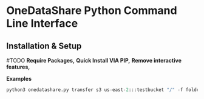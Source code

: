 OneDataShare Python Command Line Interface
==========

Installation & Setup
-------
#TODO
**Require Packages,**
**Quick Install VIA PIP,**
**Remove interactive features,**

**Examples**
```python
python3 onedatashare.py transfer s3 us-east-2:::testbucket "/" -f folderOrFileAnyNumber/ sftp ccTacc /home/cc/certs --concurrency=6 --pipesize=10
```